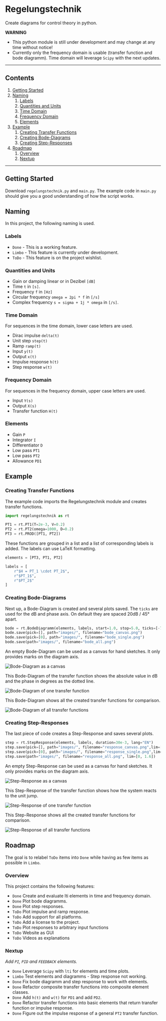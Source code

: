 # Regelungstechnik

Create diagrams for control theory in python.

**WARNING**

- This python module is still under development and may change at any time without notice!
- Currently only the frequency domain is usable (transfer function and bode diagramm). Time domain will leverage `Scipy` with the next updates.

---

## Contents

1. [Getting Started](#getting_started)
2. [Naming](#names)
    1. [Labels](#labels)
    2. [Quantities and Units](#units)
    3. [Time Domain](#time)
    4. [Frequency Domain](#frequency)
    5. [Elements](#elements)
3. [Example](#example)
    1. [Creating Transfer Functions](#example1)
    2. [Creating Bode-Diagrams](#example2)
    3. [Creating Step-Responses](#example3)
4. [Roadmap](#roadmap)
    1. [Overview](#overview)
    2. [Nextup](#nextup)

---

<a name="getting_started"></a>
## Getting Started

Download `regelungstechnik.py` and `main.py`. The example code in `main.py` should give you a good understanding of how the script works.


<a name="names"></a>
## Naming

In this project, the following naming is used.

<a name="labels"></a>
### Labels

- `Done` - This is a working feature.
- `Limbo` - This feature is currently under development.
- `ToDo` - This feature is on the project wishlist.


<a name="units"></a>
### Quantities and Units

- Gain or damping linear or in Dezibel `[dB]`
- Time `t` in `[s]`.
- Frequency `f` in `[Hz]`
- Circular frequency `omega = 2pi * f` in `[/s]`
- Complex frequency `s = sigma + 1j * omega` in `[/s]`.


<a name="time"></a>
### Time Domain

For sequences in the time domain, lower case letters are used.

- Dirac impulse `delta(t)`
- Unit step `step(t)`
- Ramp `ramp(t)`
- Input `y(t)`
- Output `x(t)`
- Impulse response `h(t)`
- Step response `w(t)`


<a name="frequency"></a>
### Frequency Domain

For sequences in the frequency domain, upper case letters are used.

- Input `Y(s)`
- Output `X(s)`
- Transfer function `H(t)`


<a name="elements"></a>
### Elements

- Gain `P`
- Integrator `I`
- Differentiator `D`
- Low pass `PT1`
- Low pass `PT2`
- Allowance `PD1`


<a name="example"></a>
## Example


<a name="example1"></a>
### Creating Transfer Functions

The example code imports the Regelungstechnik module and creates transfer functions.

```python
import regelungstechnik as rt

PT1 = rt.PT1(T=2e-3, V=0.2)
PT2 = rt.PT2(omega=1000, D=0.2)
PT3 = rt.PROD([PT1, PT2])
```

These functions are grouped in a list and a list of corresponding labels is added. The labels can use LaTeX formatting.

```python
elements = [PT3, PT1, PT2]

labels = [
    r"$H = PT_1 \cdot PT_2$",
    r"$PT_1$",
    r"$PT_2$"
]
```

<a name="example2"></a>
### Creating Bode-Diagrams

Next up, a Bode-Diagram is created and several plots saved. The `ticks` are used for the dB and phase axis. On default they are spaced 20dB / 45° apart.

```python
bode = rt.BodeDiagramm(elements, labels, start=1.0, stop=5.0, ticks=[-7, 2], lang="EN")
bode.save(pick=[], path="images/", filename="bode_canvas.png")
bode.save(pick=[0], path="images/", filename="bode_single.png")
bode.save(path="images/", filename="bode_all.png")
```

An empty Bode-Diagram can be used as a canvas for hand sketches. It only provides marks on the diagram axis.

![Bode-Diagram as a canvas](images/bode_canvas.png)

This Bode-Diagram of the transfer function shows the absolute value in dB and the phase in degrees as the dotted line.

![Bode-Diagram of one transfer function](images/bode_single.png)

This Bode-Diagram shows all the created transfer functions for comparison.

![Bode-Diagram of all transfer functions](images/bode_all.png)

<a name="example3"></a>
### Creating Step-Responses

The last piece of code creates a Step-Response and saves several plots.

```python
step = rt.StepResponse(elements, labels, duration=30e-3, lang="EN")
step.save(pick=[], path="images/", filename="response_canvas.png",lim=[0, 0.225])
step.save(pick=[0], path="images/", filename="response_single.png",lim=[0, 0.225])
step.save(path="images/", filename="response_all.png", lim=[0, 1.6])
```

An empty Step-Response can be used as a canvas for hand sketches. It only provides marks on the diagram axis.

![Step-Response as a canvas](images/response_canvas.png)

This Step-Response of the transfer function shows how the system reacts to the unit jump.

![Step-Response of one transfer function](images/response_single.png)

This Step-Response shows all the created transfer functions for comparison.

![Step-Response of all transfer functions](images/response_all.png)


<a name="roadmap"></a>
## Roadmap

The goal is to relabel `ToDo` items into `Done` while having as few items as possible in `Limbo`.

<a name="overview"></a>
### Overview

This project contains the following features:

- `Done` Create and evaluate lti elements in time and frequency domain.
- `Done` Plot bode diagramms.
- `Done` Plot step responses.
- `ToDo` Plot impulse and ramp response.
- `ToDo` Add support for all platforms.
- `ToDo` Add a license to the project.
- `ToDo` Plot responses to arbitrary input functions
- `ToDo` Website as GUI
- `ToDo` Videos as explanations


<a name="nextup"></a>
### Nextup

*Add `PI`, `PID` and `FEEDBACK` elements.*

- `Done` Leverage `Scipy` with `lti` for elements and time plots.
- `Limbo` Test elements and diagramms - Step response not working.
- `Done` Fix bode diagramm and step response to work with elements.
- `Done` Refactor composite transfer functions into composite element classes.
- `Done` Add `h(t)` and `w(t)` for `PD1` and add `PD2`.
- `Done` Refactor transfer functions into basic elements that return transfer function or impulse response.
- `Done` Figure out the impulse response of a general `PT2` transfer function.
